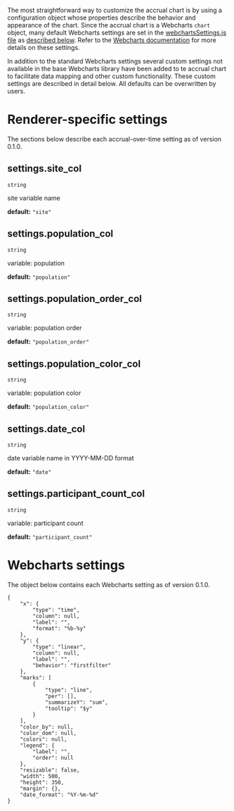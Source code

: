 The most straightforward way to customize the accrual chart is by using a configuration object whose properties describe the behavior and appearance of the chart. Since the accrual chart is a Webcharts `chart` object, many default Webcharts settings are set in the [webchartsSettings.js file](https://github.com/RhoInc/dashboard-charts/blob/master/src/accrual-over-time/configuration/webchartsSettings.js) as [described below](#webcharts-settings). Refer to the [Webcharts documentation](https://github.com/RhoInc/Webcharts/wiki/Chart-Configuration) for more details on these settings.

In addition to the standard Webcharts settings several custom settings not available in the base Webcharts library have been added to te accrual chart to facilitate data mapping and other custom functionality. These custom settings are described in detail below. All defaults can be overwritten by users.

# Renderer-specific settings
The sections below describe each accrual-over-time setting as of version 0.1.0.

## settings.site_col
`string`

site variable name

**default:** `"site"`



## settings.population_col
`string`

variable: population

**default:** `"population"`



## settings.population_order_col
`string`

variable: population order

**default:** `"population_order"`



## settings.population_color_col
`string`

variable: population color

**default:** `"population_color"`



## settings.date_col
`string`

date variable name in YYYY-MM-DD format

**default:** `"date"`



## settings.participant_count_col
`string`

variable: participant count

**default:** `"participant_count"`




# Webcharts settings
The object below contains each Webcharts setting as of version 0.1.0.

```
{
    "x": {
        "type": "time",
        "column": null,
        "label": "",
        "format": "%b-%y"
    },
    "y": {
        "type": "linear",
        "column": null,
        "label": "",
        "behavior": "firstfilter"
    },
    "marks": [
        {
            "type": "line",
            "per": [],
            "summarizeY": "sum",
            "tooltip": "$y"
        }
    ],
    "color_by": null,
    "color_dom": null,
    "colors": null,
    "legend": {
        "label": "",
        "order": null
    },
    "resizable": false,
    "width": 500,
    "height": 350,
    "margin": {},
    "date_format": "%Y-%m-%d"
}
```